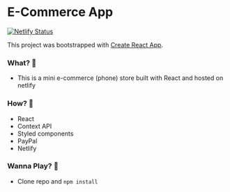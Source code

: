 # E-Commerce App

[![Netlify Status](https://api.netlify.com/api/v1/badges/88b0e73b-8ced-4979-b30b-6869e67fe026/deploy-status)](https://app.netlify.com/sites/ecommerce-phone/deploys)

This project was bootstrapped with [Create React App](https://github.com/facebook/create-react-app).

### What? 💁

- This is a mini e-commerce (phone) store built with React and hosted on netlify

### How? 🔨

- React
- Context API
- Styled components
- PayPal
- Netlify

### Wanna Play? 🏃

- Clone repo and `npm install`
